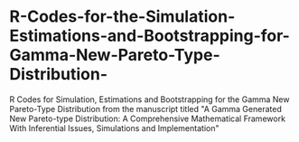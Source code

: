 # R-Codes-for-the-Simulation-Estimations-and-Bootstrapping-for-Gamma-New-Pareto-Type-Distribution-
R Codes for Simulation, Estimations and Bootstrapping for the Gamma New Pareto-Type Distribution from the manuscript titled "A Gamma Generated New Pareto-type Distribution: A Comprehensive Mathematical Framework With Inferential Issues, Simulations and Implementation"
